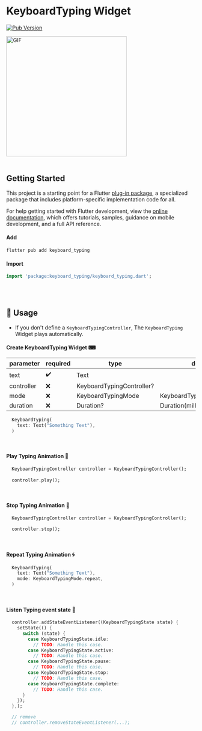 # KeyboardTyping Widget
[![Pub Version](https://img.shields.io/pub/v/keyboard_typing?color=blue)](https://pub.dev/packages/keyboard_typing)

<img src="https://github.com/user-attachments/assets/175be5ab-5877-4192-b5eb-ba1d91cdd56d" alt="GIF" width="320">

<br/>
<br/>

## Getting Started

This project is a starting point for a Flutter
[plug-in package](https://flutter.dev/developing-packages/keyboard_typing),
a specialized package that includes platform-specific implementation code for all.

For help getting started with Flutter development, view the
[online documentation](https://flutter.dev/docs), which offers tutorials,
samples, guidance on mobile development, and a full API reference.

#### Add
```text
flutter pub add keyboard_typing
```

#### Import
```dart
import 'package:keyboard_typing/keyboard_typing.dart';
```

<br/>
<br/>

## 🚀 Usage
- If you don't define a `KeyboardTypingController`, The `KeyboardTyping` Widget plays automatically.


#### Create KeyboardTyping Widget ⌨

| parameter       | required            | type                       | default                     |
|-----------------|---------------------|----------------------------|-----------------------------|
| text            | :heavy_check_mark:  | Text                       |                             |
| controller      | :x:                 | KeyboardTypingController?  |                             |
| mode            | :x:                 | KeyboardTypingMode         | KeyboardTypingMode.normal   |
| duration        | :x:                 | Duration?                  | Duration(milliseconds: 150) |

```dart
  KeyboardTyping(
    text: Text("Something Text"),
  )
```
<br/>

#### Play Typing Animation 🚩

```dart
  KeyboardTypingController controller = KeyboardTypingController();
  
  controller.play();
```

<br/>

#### Stop Typing Animation 🚧

```dart
  KeyboardTypingController controller = KeyboardTypingController();
  
  controller.stop();
```

<br/>

#### Repeat Typing Animation 🌀

```dart
  KeyboardTyping(
    text: Text("Something Text"),
    mode: KeyboardTypingMode.repeat,
  )
```

<br/>

#### Listen Typing event state  🎈

```dart
  controller.addStateEventListener((KeyboardTypingState state) {
    setState(() {
      switch (state) {
        case KeyboardTypingState.idle:
          // TODO: Handle this case.
        case KeyboardTypingState.active:
          // TODO: Handle this case.
        case KeyboardTypingState.pause:
          // TODO: Handle this case.
        case KeyboardTypingState.stop:
          // TODO: Handle this case.
        case KeyboardTypingState.complete:
          // TODO: Handle this case.
      }
    });
  },);

  // remove
  // controller.removeStateEventListener(...);
```

<br/>
